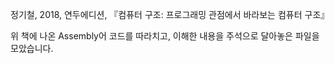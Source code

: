 정기철, 2018, 연두에디션, 『컴퓨터 구조: 프로그래밍 관점에서 바라보는 컴퓨터 구조』

위 책에 나온 Assembly어 코드를 따라치고, 이해한 내용을 주석으로 달아놓은 파일을 모았습니다.